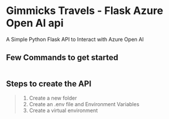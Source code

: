 # Gimmicks Travels - Flask Azure Open AI api

A Simple Python Flask API to Interact with Azure Open AI

## Few Commands to get started

```bash

```

## Steps to create the API

> 1. Create a new folder
> 1. Create an .env file and Environment Variables
> 1. Create a virtual environment
